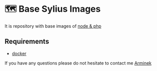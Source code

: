 # 🗺️️ Base Sylius Images

It is repository with base images of [node & php](https://github.com/orgs/Sylius/packages?repo_name=docker-images)

## Requirements
- [docker](https://www.docker.com/)

If you have any questions please do not hesitate to contact me [Arminek](https://github.com/Arminek)
